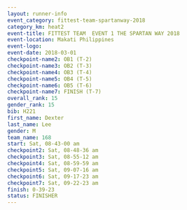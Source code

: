 ```yaml
---
layout: runner-info 
event_category: fittest-team-spartanway-2018 
category_km: heat2 
event-title: FITTEST TEAM  EVENT 1 THE SPARTAN WAY 2018 
event-location: Makati Philippines 
event-logo: 
event-date: 2018-03-01 
checkpoint-name2: OB1 (T-2) 
checkpoint-name3: OB2 (T-3) 
checkpoint-name4: OB3 (T-4) 
checkpoint-name5: OB4 (T-5) 
checkpoint-name6: OB5 (T-6) 
checkpoint-name7: FINISH (T-7) 
overall_rank: 15
gender_rank: 15
bib: H221
first_name: Dexter
last_name: Lee
gender: M
team_name: 168
start: Sat, 08-43-00 am
checkpoint2: Sat, 08-48-36 am
checkpoint3: Sat, 08-55-12 am
checkpoint4: Sat, 08-59-59 am
checkpoint5: Sat, 09-07-16 am
checkpoint6: Sat, 09-17-23 am
checkpoint7: Sat, 09-22-23 am
finish: 0-39-23
status: FINISHER
---
```

